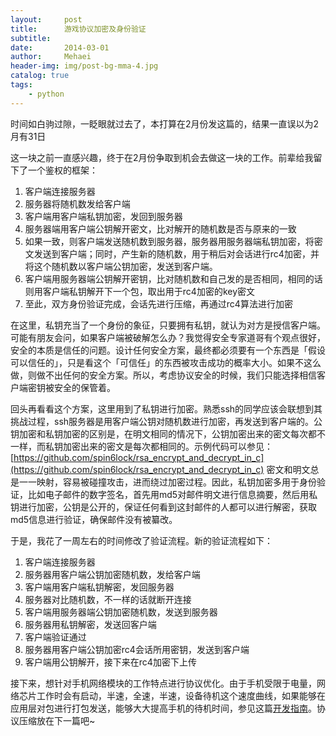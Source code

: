 ```yaml
---
layout:     post
title:      游戏协议加密及身份验证
subtitle:   
date:       2014-03-01
author:     Mehaei
header-img: img/post-bg-mma-4.jpg
catalog: true
tags:
    - python
---
```

时间如白驹过隙，一眨眼就过去了，本打算在2月份发这篇的，结果一直误以为2月有31日

这一块之前一直感兴趣，终于在2月份争取到机会去做这一块的工作。前辈给我留下了一个鉴权的框架：

1. 客户端连接服务器
1. 服务器将随机数发给客户端
1. 客户端用客户端私钥加密，发回到服务器
1. 服务器端用客户端公钥解开密文，比对解开的随机数是否与原来的一致
1. 如果一致，则客户端发送随机数到服务器，服务器用服务器端私钥加密，将密文发送到客户端；同时，产生新的随机数，用于稍后对会话进行rc4加密，并将这个随机数以客户端公钥加密，发送到客户端。
1. 客户端用服务器端公钥解开密钥，比对随机数和自己发的是否相同，相同的话则用客户端私钥解开下一个包，取出用于rc4加密的key密文
1. 至此，双方身份验证完成，会话先进行压缩，再通过rc4算法进行加密

在这里，私钥充当了一个身份的象征，只要拥有私钥，就认为对方是授信客户端。可能有朋友会问，如果客户端被破解怎么办？我觉得安全专家道哥有个观点很好，安全的本质是信任的问题。设计任何安全方案，最终都必须要有一个东西是「假设可以信任的」，只是看这个「可信任」的东西被攻击成功的概率大小。如果不这么做，则做不出任何的安全方案。所以，考虑协议安全的时候，我们只能选择相信客户端密钥被安全的保管着。

回头再看看这个方案，这里用到了私钥进行加密。熟悉ssh的同学应该会联想到其挑战过程，ssh服务器是用客户端公钥对随机数进行加密，再发送到客户端的。公钥加密和私钥加密的区别是，在明文相同的情况下，公钥加密出来的密文每次都不一样，而私钥加密出来的密文是每次都相同的。示例代码可以参见： [https://github.com/spin6lock/rsa_encrypt_and_decrypt_in_c](https://github.com/spin6lock/rsa_encrypt_and_decrypt_in_c) 密文和明文总是一一映射，容易被碰撞攻击，进而绕过加密过程。因此，私钥加密多用于身份验证，比如电子邮件的数字签名，首先用md5对邮件明文进行信息摘要，然后用私钥进行加密，公钥是公开的，保证任何看到这封邮件的人都可以进行解密，获取md5信息进行验证，确保邮件没有被纂改。

于是，我花了一周左右的时间修改了验证流程。新的验证流程如下：

1. 客户端连接服务器
1. 服务器用客户端公钥加密随机数，发给客户端
1. 客户端用客户端私钥解密，发回服务器
1. 服务器对比随机数，不一样的话就断开连接
1. 客户端用服务器端公钥加密随机数，发送到服务器
1. 服务器用私钥解密，发送回客户端
1. 客户端验证通过
1. 服务器用客户端公钥加密rc4会话所用密钥，发送到客户端
1. 客户端用公钥解开，接下来在rc4加密下上传

接下来，想针对手机网络模块的工作特点进行协议优化。由于手机受限于电量，网络芯片工作时会有启动，半速，全速，半速，设备待机这个速度曲线，如果能够在应用层对包进行打包发送，能够大大提高手机的待机时间，参见这篇[开发指南](http://developer.android.com/training/efficient-downloads/efficient-network-access.html)。协议压缩放在下一篇吧~
